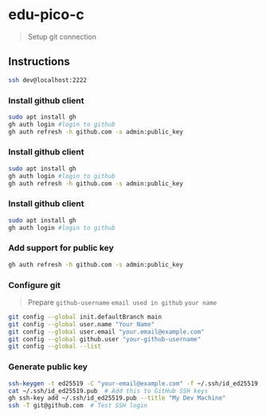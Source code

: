 # edu-pico-c

> Setup git connection

## Instructions

```bash
ssh dev@localhost:2222
```

### Install github client 

```bash
sudo apt install gh
gh auth login #login to github
gh auth refresh -h github.com -s admin:public_key
```

### Install github client 

```bash
sudo apt install gh
gh auth login #login to github
gh auth refresh -h github.com -s admin:public_key
```

### Install github client 

```bash
sudo apt install gh
gh auth login #login to github
```

### Add support for public key

```bash
gh auth refresh -h github.com -s admin:public_key
```


### Configure git

> Prepare `github-username` `email used in github` `your name`

```bash
git config --global init.defaultBranch main
git config --global user.name "Your Name"
git config --global user.email "your.email@example.com"
git config --global github.user "your-github-username"
git config --global --list
```

### Generate public key

```bash
ssh-keygen -t ed25519 -C "your-email@example.com" -f ~/.ssh/id_ed25519 -N ""
cat ~/.ssh/id_ed25519.pub  # Add this to GitHub SSH keys
gh ssh-key add ~/.ssh/id_ed25519.pub --title "My Dev Machine"
ssh -T git@github.com  # Test SSH login
```
